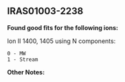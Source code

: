 ## IRAS01003-2238
**Found good fits for the following ions:**

Ion II 1400, 1405 using N components:
```
0 - MW
1 - Stream
```


**Other Notes:**

